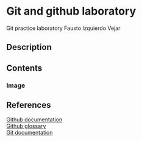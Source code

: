 # Git and github laboratory

Git practice laboratory
Fausto Izquierdo Vejar

<h2>Description</h2>

<h2>Contents</h2>
<h3>Image</h3>


<h2>References</h2>

[Github documentation](https://docs.github.com/en)  
[Github glossary](https://docs.github.com/en/get-started/learning-about-github/github-glossary)  
[Git documentation](https://git-scm.com/doc)
